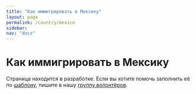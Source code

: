```yaml
---
title: "Как иммигрировать в Мексику"
layout: page
permalink: /country/mexico
sidebar:
nav: "docs"
---
```


# Как иммигрировать в Мексику

Страница находится в разработке. Если вы хотите помочь заполнить её по [шаблону](/template), пишите в нашу [группу волонтёров](https://t.me/+FHi3FnJaoWJkMDAx).
